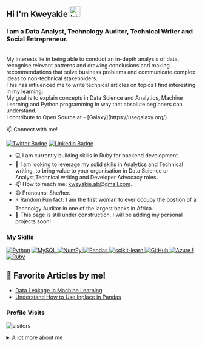 ## Hi I'm Kweyakie <img src="https://user-images.githubusercontent.com/1303154/88677602-1635ba80-d120-11ea-84d8-d263ba5fc3c0.gif" width="28px" alt="hi">

### I am a Data Analyst, Technology Auditor, Technical Writer and Social Entrepreneur.
<br >
My interests lie in being able to conduct an in-depth analysis of data, recognise relevant patterns and drawing conclusions and making recommendations that solve business problems and communicate complex ideas to non-technical stakeholders. 
<br >
This has influenced me to write technical articles on topics I find interesting in my learning.
<br >
My goal is to explain concepts in Data Science and Analytics, Machine Learning and Python programming in way that absolute beginners can understand.
<br >
I contribute to Open Source at - [Galaxy](https://usegalaxy.org/)

:mailbox: Connect with me!

[![Twitter Badge](https://img.shields.io/badge/-@dede_codes-1ca0f1?style=flat&labelColor=1ca0f1&logo=twitter&logoColor=white&link=https://twitter.com/dede_codes)](https://twitter.com/dede_codes) [![Linkedin Badge](https://img.shields.io/badge/-Kweyakie-0e76a8?style=flat&labelColor=0e76a8&logo=linkedin&logoColor=white)](https://www.linkedin.com/in/kweyakieblebo/) 

- :computer: I am currently building skills in Ruby for backend development.
- :eyes: I am looking to leverage my solid skills in Analytics and Technical writing, to bring value to your organisation in Data Science or Analyst,Technical writing and Developer Advocacy roles.
- 📫 How to reach me: kweyakie.ab@gmail.com.
- 😄 Pronouns: She/her.
- ⚡ Random Fun fact: I am the first woman to ever occupy the postion of a Technolgy Auditor in one of the largest banks in Africa.
- :hammer: This page is still under construction. I will be adding my personal projects soon!

### My Skills

[![Python](https://img.shields.io/badge/python-3670A0?style=for-the-badge&logo=python&logoColor=ffdd54)](#) 
[![MySQL](https://img.shields.io/badge/mysql-%2300f.svg?style=for-the-badge&logo=mysql&logoColor=white)
](#)
[![NumPy](https://img.shields.io/badge/numpy-%23013243.svg?style=for-the-badge&logo=numpy&logoColor=white)
](#)
[![Pandas](https://img.shields.io/badge/pandas-%23150458.svg?style=for-the-badge&logo=pandas&logoColor=white)
](#)
[![scikit-learn](https://img.shields.io/badge/scikit--learn-%23F7931E.svg?style=for-the-badge&logo=scikit-learn&logoColor=white)
](#)
[![GitHub](https://img.shields.io/badge/github-%23121011.svg?style=for-the-badge&logo=github&logoColor=white)
](#)
[![Azure](https://img.shields.io/badge/azure-%230072C6.svg?style=for-the-badge&logo=azure-devops&logoColor=white)
](#)
[!![Ruby](https://img.shields.io/badge/ruby-%23CC342D.svg?style=for-the-badge&logo=ruby&logoColor=white)
](#)

## 📝 Favorite Articles by me!
- [Data Leakage in Machine Learning](https://medium.com/geekculture/data-leakage-in-machine-learning-30437a0a0a95)
- [Understand How to Use Inplace in Pandas](https://medium.com/swlh/understand-inplace-in-pandas-e7ae3be3b0dc)

### Profile Visits

![visitors](https://visitor-badge.glitch.me/badge?page_id=AfiDede.AfiDede)

<details>
<summary>
  A lot more about me
</summary>

<br >

I passionate about the inclusion of minority groups in the Tecnology space.
<br >
For this reason, I have co-founded Because She Can, a non-profit in Ghana that is actively involved in assisting women make their debut in the tech industry through mentorship and training efforts.
<br >
We are building Africa's biggest pipeline of women in technology at all levels!
<br >
Check us out and consider donating to support our cause: [Because She Can](http://becauseshecan.tech)



#### Github Stats

![Ipenywis's github stats](https://github-readme-stats.vercel.app/api?username=AfiDede&count_private=true&theme=tokyonight&hide=contribs,prs)

</details>

